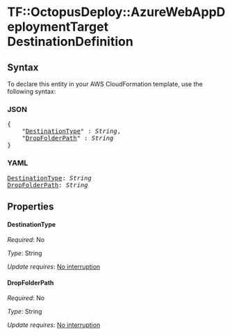 # TF::OctopusDeploy::AzureWebAppDeploymentTarget DestinationDefinition

## Syntax

To declare this entity in your AWS CloudFormation template, use the following syntax:

### JSON

<pre>
{
    "<a href="#destinationtype" title="DestinationType">DestinationType</a>" : <i>String</i>,
    "<a href="#dropfolderpath" title="DropFolderPath">DropFolderPath</a>" : <i>String</i>
}
</pre>

### YAML

<pre>
<a href="#destinationtype" title="DestinationType">DestinationType</a>: <i>String</i>
<a href="#dropfolderpath" title="DropFolderPath">DropFolderPath</a>: <i>String</i>
</pre>

## Properties

#### DestinationType

_Required_: No

_Type_: String

_Update requires_: [No interruption](https://docs.aws.amazon.com/AWSCloudFormation/latest/UserGuide/using-cfn-updating-stacks-update-behaviors.html#update-no-interrupt)

#### DropFolderPath

_Required_: No

_Type_: String

_Update requires_: [No interruption](https://docs.aws.amazon.com/AWSCloudFormation/latest/UserGuide/using-cfn-updating-stacks-update-behaviors.html#update-no-interrupt)

